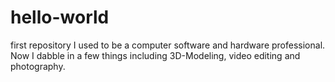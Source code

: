 # hello-world
first repository
I used to be a computer software and hardware professional. Now I dabble in a few things including 3D-Modeling, video editing and photography.
